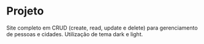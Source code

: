 # Projeto

Site completo em CRUD (create, read, update e delete) para gerenciamento de pessoas e cidades. 
Utilização de tema dark e light.